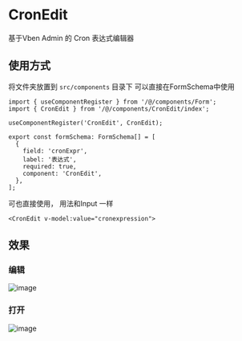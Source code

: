 # CronEdit
基于Vben Admin 的 Cron 表达式编辑器

## 使用方式
将文件夹放置到 `src/components` 目录下
可以直接在FormSchema中使用
```tsx
import { useComponentRegister } from '/@/components/Form';
import { CronEdit } from '/@/components/CronEdit/index';

useComponentRegister('CronEdit', CronEdit);

export const formSchema: FormSchema[] = [
  {
    field: 'cronExpr',
    label: '表达式',
    required: true,
    component: 'CronEdit',
  },
];
```
可也直接使用， 用法和Input 一样
```
<CronEdit v-model:value="cronexpression">
```

## 效果
### 编辑
![image](https://github.com/masterjyq/CronEdit/assets/29848365/62473676-22e8-4e67-a8f9-4cc9ed7a0b29)

### 打开
![image](https://github.com/masterjyq/CronEdit/assets/29848365/7312ef1d-db34-41af-99c4-57d4291ef384)

